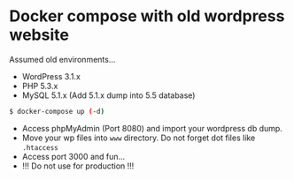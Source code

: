 # Docker compose with old wordpress website

Assumed old environments...

- WordPress 3.1.x
- PHP 5.3.x
- MySQL 5.1.x (Add 5.1.x dump into 5.5 database)

```bash
$ docker-compose up (-d)
```

- Access phpMyAdmin (Port 8080) and import your wordpress db dump.
- Move your wp files into `www` directory. Do not forget dot files like `.htaccess`
- Access port 3000 and fun...
- !!! Do not use for production !!!
